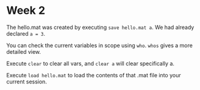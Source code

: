 # Week 2

The hello.mat was created by executing `save hello.mat a`. We had already declared `a = 3`.

You can check the current variables in scope using `who`. `whos` gives a more detailed view.

Execute `clear` to clear all vars, and `clear a` will clear specifically a.

Execute `load hello.mat` to load the contents of that .mat file into your current session.
